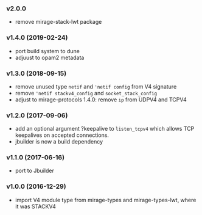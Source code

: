 ### v2.0.0

- remove mirage-stack-lwt package

### v1.4.0 (2019-02-24)

- port build system to dune
- adjuust to opam2 metadata

### v1.3.0 (2018-09-15)

- remove unused type `netif` and `'netif config` from V4 signature
- remove `'netif stackv4_config` and `socket_stack_config`
- adjust to mirage-protocols 1.4.0: remove `ip` from UDPV4 and TCPV4

### v1.2.0 (2017-09-06)

- add an optional argument ?keepalive to `listen_tcpv4` which allows TCP
  keepalives on accepted connections.
- jbuilder is now a build dependency

### v1.1.0 (2017-06-16)

- port to Jbuilder

### v1.0.0 (2016-12-29)

- import V4 module type from mirage-types and mirage-types-lwt, where it was STACKV4
